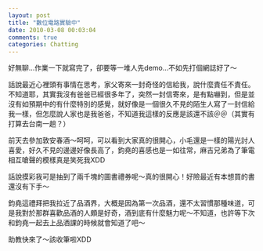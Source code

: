 ```yaml
---
layout: post
title: "數位電路實驗中"
date: 2010-03-08 00:03:04
comments: true
categories: Chatting
---
```

<p>好無聊&hellip;作業一下就寫完了，卻要等一堆人先demo&hellip;不如先打個網誌好了～</p><p>話說最近心裡頭有事情在思考，家父寄來一封奇怪的信給我，說什麼責任不責任。不知道耶，其實我沒有爸爸已經很多年了，突然一封信寄來，是有點嚇到，但是並沒有如預期中的有什麼特別的感覺，就好像是一個很久不見的陌生人寫了一封信給我一樣，但怎麼說人家也是我爸爸，不知道我這樣的反應是該還不該＠＠（其實有打算去台南一趟？）</p><p>前天去參加敦安春酒～呵呵，可以看到大家真的很開心，小毛還是一樣的陽光討人喜愛，好久不見的邊邊好像長高了，鈞堯的喜感也是一如往常，麻吉兄弟為了筆電相互嗆聲的模樣真是笑死我XDD</p><p>話說摸彩我可是抽到了兩千塊的圖書禮券呢～真的很開心！好險最近有本想買的書還沒有下手～</p><p>鈞堯這禮拜把我拉近了品酒界，大概是因為第一次品酒，還不太習慣那種味道，可是我對於那群喜歡品酒的人頗是好奇，酒到底有什麼魅力呢～不知道，也許等下次和鈞堯一起去上品酒課的時候就會知道了吧～</p><p>助教快來了～該收筆啦XDD</p>
